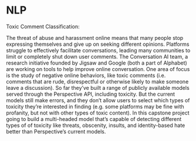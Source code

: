 # NLP

Toxic Comment Classification:


The threat of abuse and harassment online means that many people stop expressing themselves and give up on seeking different opinions. Platforms struggle to effectively facilitate conversations, leading many communities to limit or completely shut down user comments.
The Conversation AI team, a research initiative founded by Jigsaw and Google (both a part of Alphabet) are working on tools to help improve online conversation. One area of focus is the study of negative online behaviors, like toxic comments (i.e. comments that are rude, disrespectful or otherwise likely to make someone leave a discussion). So far they’ve built a range of publicly available models served through the Perspective API, including toxicity. But the current models still make errors, and they don’t allow users to select which types of toxicity they’re interested in finding (e.g. some platforms may be fine with profanity, but not with other types of toxic content).
In this capstone project going to  build a multi-headed model that’s capable of detecting different types of of toxicity like threats, obscenity, insults, and identity-based hate better than Perspective’s current models. 
